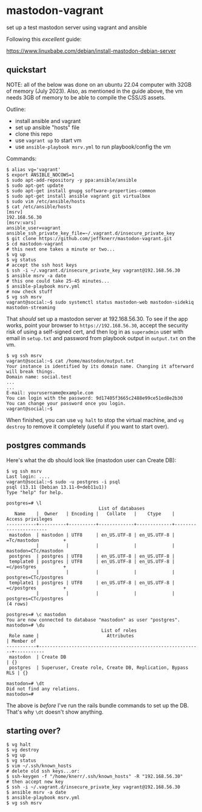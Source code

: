# mastodon-vagrant
set up a test mastodon server using vagrant and ansible

Following this *excellent* guide:

https://www.linuxbabe.com/debian/install-mastodon-debian-server

## quickstart

NOTE: all of the below was done on an ubuntu 22.04 computer with 32GB
of memory (July 2023). Also, as mentioned in the guide above, the vm
needs 3GB of memory to be able to compile the CSS/JS assets.

Outline:
- install ansible and vagrant
- set up ansible "hosts" file
- clone this repo
- use `vagrant up` to start vm
- use `ansible-playbook msrv.yml` to run playbook/config the vm

Commands:
```
$ alias vg='vagrant'
$ export ANSIBLE_NOCOWS=1
$ sudo apt-add-repository -y ppa:ansible/ansible
$ sudo apt-get update
$ sudo apt-get install gnupg software-properties-common 
$ sudo apt-get install ansible vagrant git virtualbox
$ sudo vim /etc/ansible/hosts
$ cat /etc/ansible/hosts
[msrv]
192.168.56.30
[msrv:vars]
ansible_user=vagrant
ansible_ssh_private_key_file=~/.vagrant.d/insecure_private_key
$ git clone https://github.com/jeffknerr/mastodon-vagrant.git
$ cd mastodon-vagrant
# this next one takes a minute or two...
$ vg up
$ vg status
# accept the ssh host keys
$ ssh -i ~/.vagrant.d/insecure_private_key vagrant@192.168.56.30
$ ansible msrv -a date
# this one could take 25-45 minutes...
$ ansible-playbook msrv.yml
# now check stuff
$ vg ssh msrv
vagrant@social:~$ sudo systemctl status mastodon-web mastodon-sidekiq mastodon-streaming
```

That *should* set up a mastodon server at 192.168.56.30.
To see if the app works, point your browser to
`https://192.168.56.30`, 
accept the security risk of using a self-signed cert,
and then
log in as `superadmin` user with email in `setup.txt` and 
password from playbook output in `output.txt` on the vm.

```
$ vg ssh msrv
vagrant@social:~$ cat /home/mastodon/output.txt
Your instance is identified by its domain name. Changing it afterward will break things.
Domain name: social.test
...
...
E-mail: yourusername@example.com
You can login with the password: 9d17405f3665c2488e99ce51ed8e2b30
You can change your password once you login.
vagrant@social:~$
```

When finished, you can use `vg halt` to stop the virtual machine,
and `vg destroy` to remove it completely (useful if you want to
start over).


## postgres commands

Here's what the db should look like (mastodon user can Create DB):

```
$ vg ssh msrv
Last login: ....
vagrant@social:~$ sudo -u postgres -i psql
psql (13.11 (Debian 13.11-0+deb11u1))
Type "help" for help.

postgres=# \l
                                  List of databases
   Name    |  Owner   | Encoding |   Collate   |    Ctype    |   Access privileges
-----------+----------+----------+-------------+-------------+-----------------------
 mastodon  | mastodon | UTF8     | en_US.UTF-8 | en_US.UTF-8 | =Tc/mastodon         +
           |          |          |             |             | mastodon=CTc/mastodon
 postgres  | postgres | UTF8     | en_US.UTF-8 | en_US.UTF-8 |
 template0 | postgres | UTF8     | en_US.UTF-8 | en_US.UTF-8 | =c/postgres          +
           |          |          |             |             | postgres=CTc/postgres
 template1 | postgres | UTF8     | en_US.UTF-8 | en_US.UTF-8 | =c/postgres          +
           |          |          |             |             | postgres=CTc/postgres
(4 rows)

postgres=# \c mastodon
You are now connected to database "mastodon" as user "postgres".
mastodon=# \du
                                   List of roles
 Role name |                         Attributes                         | Member of
-----------+------------------------------------------------------------+-----------
 mastodon  | Create DB                                                  | {}
 postgres  | Superuser, Create role, Create DB, Replication, Bypass RLS | {}

mastodon=# \dt
Did not find any relations.
mastodon=#
```

The above is *before* I've run the rails bundle commands to set 
up the DB. That's why `\dt` doesn't show anything.


## starting over?


```
$ vg halt
$ vg destroy
$ vg up
$ vg status
$ vim ~/.ssh/known_hosts
# delete old ssh keys...or:
$ ssh-keygen -f "/home/knerr/.ssh/known_hosts" -R "192.168.56.30"
# then accept new key
$ ssh -i ~/.vagrant.d/insecure_private_key vagrant@192.168.56.30
$ ansible msrv -a date
$ ansible-playbook msrv.yml
$ vg ssh msrv
```

